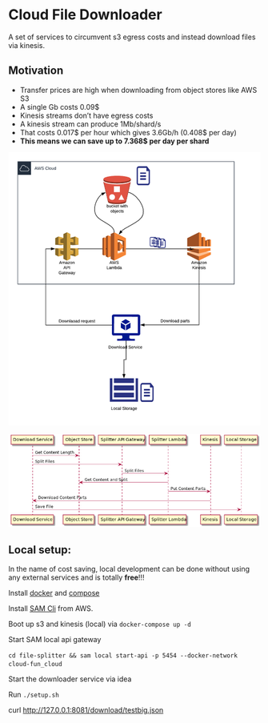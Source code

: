 # Cloud File Downloader

A set of services to circumvent s3 egress costs and instead download files via kinesis. 

## Motivation

* Transfer prices are high when downloading from object stores like AWS S3
* A single Gb costs 0.09$
* Kinesis streams don’t have egress costs
* A kinesis stream can produce 1Mb/shard/s
* That costs 0.017$ per hour which gives 3.6Gb/h (0.408$ per day)
* **This means we can save up to 7.368$ per day per shard** 



![Architecture](architecture.png "Architecture")

![Main flow](sequence.png "Main flow")


## Local setup:

In the name of cost saving, local development can be done without using any external services and is totally **free**!!!

Install [docker](https://docs.docker.com/install/linux/docker-ce/ubuntu/) and [compose](https://linuxize.com/post/how-to-install-and-use-docker-compose-on-ubuntu-18-04/) 

Install [SAM Cli](https://docs.aws.amazon.com/serverless-application-model/latest/developerguide/serverless-sam-cli-install.html) from AWS.


Boot up s3 and kinesis (local) via `docker-compose up -d`

Start SAM local api gateway

`cd file-splitter && sam local start-api -p 5454 --docker-network cloud-fun_cloud`

Start the downloader service via idea

Run `./setup.sh`

curl http://127.0.0.1:8081/download/testbig.json
